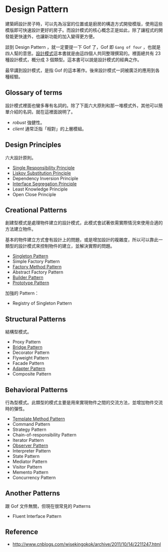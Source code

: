 Design Pattern
==============

建築師設計房子時，可以先為浴室的位置或是廚房的構造方式開發模版，使用這些模版即可快速設計更好的房子。而設計模式的核心概念正是如此，除了讓程式的開發能更快速外，也讓新功能的加入變得更方便。

談到 Design Pattern ，就一定要提一下 Gof 了，Gof 即 `Gang of four` ，也就是四人幫的意思。[設計模式](http://www.amazon.com/exec/obidos/tg/detail/-/0201633612/ref=ase_portlandpatternrA/002-6454224-1040813?v=glance&s=books)這本書就是由這四個人共同整理撰寫的。裡面總共有 23 種設計模式，概分成 3 個類型。這本書可以說是設計模式的經典之作。

最早講到設計模式，是指 Gof 的這本著作。後來設計模式一詞被廣泛的應用到各種經驗。

Glossary of terms
-----------------

設計模式裡面也蠻多專有名詞的。除了下面六大原則和那一堆模式外，其他可以簡單介紹的名詞，就在這裡面說明了。

* *robust* 強健性。
* *client* 通常泛指「相對」的上層模組。

Design Principles
-----------------

六大設計原則。

* [Single Responsibility Principle](single-responsibility-principle.md)
* [Liskov Substitution Principle](liskov-substitution-principle.md)
* Dependency Inversion Principle
* [Interface Segregation Principle](interface-segregation-principle.md)
* Least Knowledge Principle
* Open Close Principle

Creational Patterns
-------------------

創建型模式是處理物件建立的設計模式，此模式會試著依需實際情況來使用合適的方法建立物件。

基本的物件建立方式會有設計上的問題，或是增加設計的複雜度，所以可以靠此一類型的設計模式來控制物件的建立，並解決實際的問題。

* [Singleton Pattern](singleton-pattern.md)
* Simple Factory Pattern
* [Factory Method Pattern](factory-method-pattern.md)
* Abstract Factory Pattern
* [Builder Pattern](builder-pattern.md)
* [Prototype Pattern](prototype-pattern.md)

加強的 Pattern：

* Registry of Singleton Pattern

Structural Patterns
-------------------

結構型模式。

* Proxy Pattern
* [Bridge Pattern](bridge-pattern.md)
* Decorator Pattern
* Flyweight Pattern
* Facade Pattern
* [Adapter Pattern](adapter-pattern.md)
* Composite Pattern

Behavioral Patterns
-------------------

行為型模式。此類型的模式主要是用來實現物件之間的交流方法，並增加物件交流時的彈性。

* [Template Method Pattern](template-method-pattern.md)
* Command Pattern
* Strategy Pattern
* Chain-of-responsibility Pattern
* Iterator Pattern
* [Observer Pattern](observer-pattern.md)
* Interpreter Pattern
* State Pattern
* Mediator Pattern
* Visitor Pattern
* Memento Pattern
* Concurrency Pattern

Another Patterns
----------------

跟 Gof 文件無關，但現在很常見的 Patterns

* Fluent Interface Pattern

Reference
---------

* http://www.cnblogs.com/wisekingokok/archive/2011/10/14/2211247.html
